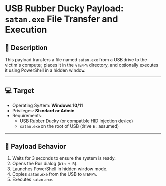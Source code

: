 # USB Rubber Ducky Payload: `satan.exe` File Transfer and Execution

## 📄 Description

This payload transfers a file named `satan.exe` from a USB drive to the victim's computer, places it in the `%TEMP%` directory, and optionally executes it using PowerShell in a hidden window.

---

## 💻 Target

- Operating System: **Windows 10/11**
- Privileges: **Standard or Admin**
- Requirements: 
  - USB Rubber Ducky (or compatible HID injection device)
  - `satan.exe` on the root of USB (drive `E:` assumed)

---

## 🧠 Payload Behavior

1. Waits for 3 seconds to ensure the system is ready.
2. Opens the Run dialog (`Win + R`).
3. Launches PowerShell in hidden window mode.
4. Copies `satan.exe` from the USB to `%TEMP%`.
5. Executes `satan.exe`.
